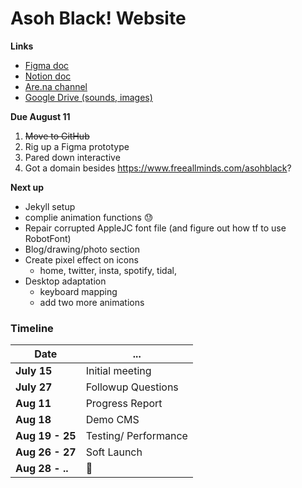 # Asoh Black! Website

**Links**
- [Figma doc](https://www.figma.com/file/PuNKFsynpnOjKsdFWbtLB0Eq/Asoh-Black!?node-id=0%3A1)
- [Notion doc](https://www.notion.so/seancaat/Asoh-Black-Website-bad7280621b743a8b688096ab0d414b5)
- [Are.na channel](https://www.are.na/sean-catangui/asoh-black)
- [Google Drive (sounds, images)](https://drive.google.com/drive/u/1/folders/1KSWYhWFKySBS9Rdtzbx7ObDj1qBJS0QX)

**Due August 11**
1. ~~Move to GitHub~~
2. Rig up a Figma prototype
3. Pared down interactive 
4. Got a domain besides https://www.freeallminds.com/asohblack?

**Next up**
- Jekyll setup
- complie animation functions 😓
- Repair corrupted AppleJC font file (and figure out how tf to use RobotFont)
- Blog/drawing/photo section
- Create pixel effect on icons
  - home, twitter, insta, spotify, tidal, 
- Desktop adaptation
  - keyboard mapping
  - add two more animations

### Timeline
| Date | ... |
| --- | --- | 
| **July 15**      | Initial meeting |
| **July 27**     | Followup Questions |
| **Aug 11**      | Progress Report |
| **Aug 18**      | Demo CMS        |   
| **Aug 19 - 25** | Testing/ Performance         |
| **Aug 26 - 27** | Soft Launch     |
| **Aug 28 - ..** | 🥳 |
